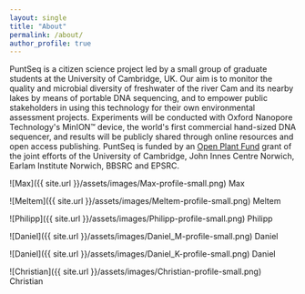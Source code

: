 ```yaml
---
layout: single
title: "About"
permalink: /about/
author_profile: true
---
```

PuntSeq is a citizen science project led by a small group of graduate students at the University of Cambridge, UK. Our aim is to monitor the quality and microbial diversity of freshwater of the river Cam and its nearby lakes by means of portable DNA sequencing, and to empower public stakeholders in using this technology for their own environmental assessment projects. Experiments will be conducted with Oxford Nanopore Technology's MinION™ device, the world's first commercial hand-sized DNA sequencer, and results will be publicly shared through online resources and open access publishing. PuntSeq is funded by an [Open Plant Fund](https://www.openplant.org/fund/) grant of the joint efforts of the University of Cambridge, John Innes Centre Norwich, Earlam Institute Norwich, BBSRC and EPSRC.

![Max]({{ site.url }}/assets/images/Max-profile-small.png) Max

![Meltem]({{ site.url }}/assets/images/Meltem-profile-small.png) Meltem

![Philipp]({{ site.url }}/assets/images/Philipp-profile-small.png) Philipp

![Daniel]({{ site.url }}/assets/images/Daniel_M-profile-small.png) Daniel

![Daniel]({{ site.url }}/assets/images/Daniel_K-profile-small.png) Daniel

![Christian]({{ site.url }}/assets/images/Christian-profile-small.png) Christian
